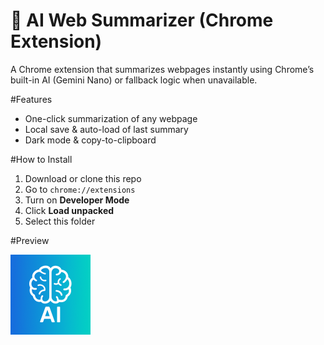 # 🧠 AI Web Summarizer (Chrome Extension)

A Chrome extension that summarizes webpages instantly using Chrome’s built-in AI (Gemini Nano) or fallback logic when unavailable.

#Features
- One-click summarization of any webpage  
- Local save & auto-load of last summary  
- Dark mode & copy-to-clipboard  

#How to Install
1. Download or clone this repo  
2. Go to `chrome://extensions`  
3. Turn on **Developer Mode**  
4. Click **Load unpacked**  
5. Select this folder
   
#Preview


<img src="icon.png" width="128" />

